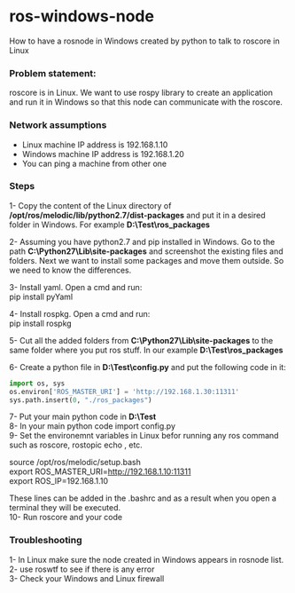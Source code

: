 # ros-windows-node
How to have a rosnode in Windows created by python to talk to roscore in Linux

### Problem statement:  
roscore is in Linux. We want to use rospy library to create an application and run it in Windows so that this node can communicate with the roscore.

### Network assumptions  
- Linux machine IP address is 192.168.1.10  
- Windows machine IP address is 192.168.1.20  
- You can ping a machine from other one

### Steps  
1- Copy the content of the Linux directory of **/opt/ros/melodic/lib/python2.7/dist-packages** and put it in a desired folder in Windows. For example **D:\Test\ros_packages**

2- Assuming you have python2.7 and pip installed in Windows. Go to the path **C:\Python27\Lib\site-packages** and screenshot the existing files and folders. Next we want to install some packages and move them outside. So we need to know the differences.

3- Install yaml. Open a cmd and run:  
pip install pyYaml

4- Install rospkg.  Open a cmd and run:  
pip install rospkg

5- Cut all the added folders from **C:\Python27\Lib\site-packages** to the same folder where you put ros stuff. In our example **D:\Test\ros_packages**

6- Create a python file in **D:\Test\config.py** and put the following code in it:
```python
import os, sys  
os.environ['ROS_MASTER_URI'] = 'http://192.168.1.30:11311'  
sys.path.insert(0, "./ros_packages")  
```
  
7- Put your main python code in  **D:\Test**   
8- In your main python code import config.py   
9- Set the environemnt variables in Linux befor running any ros command such as roscore, rostopic echo , etc.

source /opt/ros/melodic/setup.bash   
export ROS_MASTER_URI=http://192.168.1.10:11311   
export ROS_IP=192.168.1.10   

These lines can be added in the .bashrc and as a result when you open a terminal they will be executed.  
10- Run roscore and your code  

### Troubleshooting
1- In Linux make sure the node created in Windows appears in rosnode list.   
2- use roswtf to see if there is any error  
3- Check your Windows and Linux firewall


